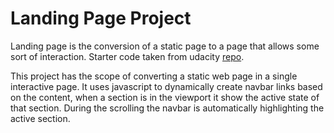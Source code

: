 # Landing Page Project

Landing page is the conversion of a static page to a page that allows some sort of interaction.
Starter code taken from udacity [repo](https://github.com/udacity/fend/tree/refresh-2019/projects/landing-page).

This project has the scope of converting a static web page in a single interactive page.
It uses javascript to dynamically create navbar links based on the content, when a section is in the viewport it show the active state of that section.
During the scrolling the navbar is automatically highlighting the active section.